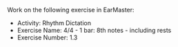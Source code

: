 Work on the following exercise in EarMaster:
- Activity: Rhythm Dictation
- Exercise Name: 4/4 - 1 bar: 8th notes - including rests
- Exercise Number: 1.3
